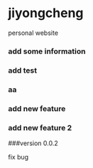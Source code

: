 # jiyongcheng
personal website

### add some information

### add test

### aa

### add new feature

### add new feature 2

###version 0.0.2

fix bug